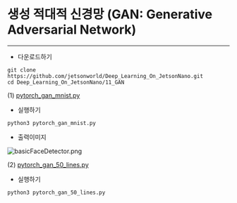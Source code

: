 # 생성 적대적 신경망 (GAN: Generative Adversarial Network)
***
* 다운로드하기
```
git clone https://github.com/jetsonworld/Deep_Learning_On_JetsonNano.git
cd Deep_Learning_On_JetsonNano/11_GAN
```
(1) [pytorch_gan_mnist.py](https://raw.githubusercontent.com/jetsonworld/Deep_Learning_On_JetsonNano/master/11_GAN/pytorch_gan_mnist.py)

* 실행하기
```
python3 pytorch_gan_mnist.py

```
* 출력이미지

![basicFaceDetector.png](https://raw.githubusercontent.com/jetsonworld/Deep_Learning_On_JetsonNano/master/11_GAN/pytorh_gan_mnist_143.png)

(2) [pytorch_gan_50_lines.py](https://raw.githubusercontent.com/jetsonworld/Deep_Learning_On_JetsonNano/master/11_GAN/pytorch_gan_50_lines.py)

* 실행하기
```
python3 pytorch_gan_50_lines.py

```
